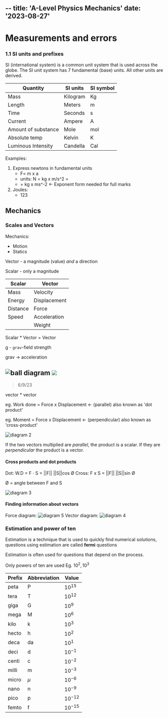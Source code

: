--
title: 'A-Level Physics Mechanics'
date: '2023-08-27'
---

# Measurements and errors

### 1.1 SI units and prefixes

SI (international system) is a common unit system that is used across the globe. The SI unit system has 7 fundamental (base) units. All other units are derived.

| Quantity    | SI units    | SI symbol    |
|---------------- | --------------- | --------------- |
| Mass    | Kilogram    | Kg    |
| Length    | Meters    | m    |
| Time    | Seconds| s     |
| Current    | Ampere | A     |
| Amount of substance    | Mole | mol     |
| Absolute temp | Kelvin | K     |
| Luminous Intensity| Candella | Cal     |

Examples:
1) Express newtons in fundamental units
   - F= m x a 
   - units: N = kg x m/s^2 =
   - = kg x ms^-2 <- Exponent form needed for full marks
2) Joules:
   - 123

## Mechanics
### Scales and Vectors 

Mechanics:
- Motion 
- Statics

Vector - a magnitude (value) *and* a direction

Scalar - only a magnitude

| Scalar  | Vector   |
|-------------- | -------------- | 
| Mass     | Velocity     
| Energy | Displacement     
| Distance | Force     
| Speed | Acceleration 
|  | Weight 

Scalar * Vector = Vector

g - `grav`-field strength

grav -> acceleration

![ball diagram](/img/1.jpg) 
<img src='/img/1.jpg' />
---
> 6/9/23

vector * vector

eg. Work done = Force x Displacement <- (parallel) also known as 'dot product'

eg. Moment = Force x Displacement <- (perpendicular)
also known as 'cross-product'

![diagram 2](./img/2.jpg) 

If the two vectors multiplied are *parallel*, the product is a scalar. If they are *perpendicular* the product is a vector.

#### Cross products and dot products

Dot: W.D = F · S = ||F|| ||S||cos Ø
Cross: F x S = ||F|| ||S||sin Ø

Ø = angle between F and S 

![diagram 3](./img/3.jpg) 
#### Finding information about vectors
Force diagram:
![diagram 5](./img/5.jpg) 
Vector diagram:
![diagram 4](./img/4.jpg) 

### Estimation and power of ten

Estimation is a technique that is used to quickly find numerical solutions, questions using estimation are called **fermi** questions 

Estimation is often used for questions that depend on the process.

Only powers of ten are used Eg. $10^2, 10^3$

| Prefix | Abbreviation | Value      |
| ------ | ------------ | ---------- |
| peta   | P            | $10^{15}$  |
| tera   | T            | $10^{12}$  |
| giga   | G            | $10^{9}$   |
| mega   | M            | $10^{6}$   |
| kilo   | k            | $10^{3}$   |
| hecto  | h            | $10^{2}$   |
| deca   | da           | $10^{1}$   |
| deci   | d            | $10^{-1}$  |
| centi  | c            | $10^{-2}$  |
| milli  | m            | $10^{-3}$  |
| micro  | $\mu$       | $10^{-6}$  |
| nano   | n            | $10^{-9}$  |
| pico   | p            | $10^{-12}$ |
| femto  | f            | $10^{-15}$ |
